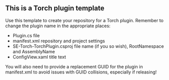 ## This is a Torch plugin template

Use this template to create your repository for a Torch plugin. Remember to change the plugin name in the appropriate places:

* Plugin.cs file
* manifest.xml repository and project settings
* SE-Torch-TorchPlugin.csproj file name (if you so wish), RootNamespace and AssemblyName
* ConfigView.xaml title text



You will also need to provide a replacement GUID for the plugin in manifest.xml to avoid issues with GUID collisions, especially if releasing!

